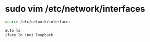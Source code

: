 # sudo vim /etc/network/interfaces
```sh
source /etc/network/interfaces

auto lo
iface lo inet loopback
```

